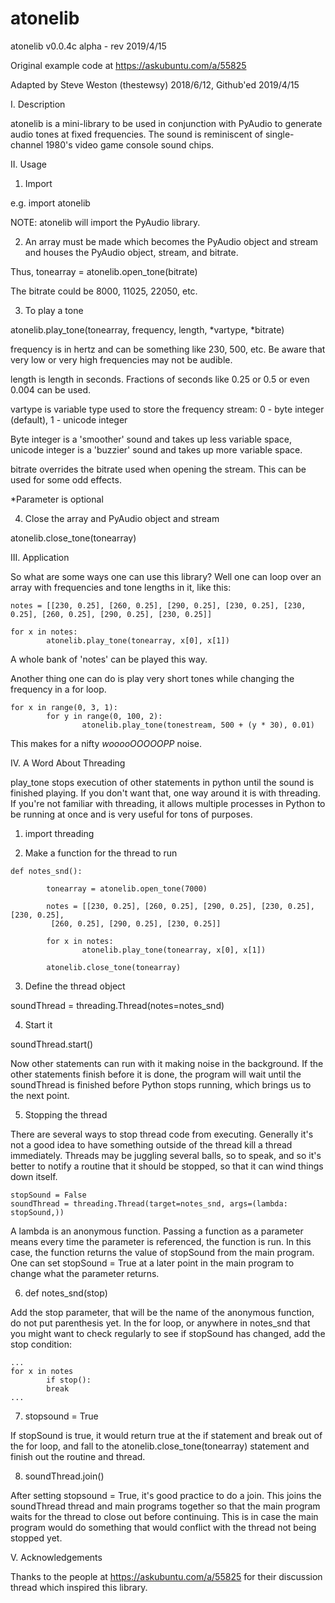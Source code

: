 # atonelib
atonelib v0.0.4c alpha - rev 2019/4/15

Original example code at https://askubuntu.com/a/55825

Adapted by Steve Weston (thestewsy) 2018/6/12, Github'ed 2019/4/15

I. Description

atonelib is a mini-library to be used in conjunction with PyAudio to generate audio tones at fixed frequencies. The sound is reminiscent of single-channel 1980's video game console sound chips.

II. Usage

1. Import

e.g. import atonelib

NOTE: atonelib will import the PyAudio library.

2. An array must be made which becomes the PyAudio object and stream and houses the PyAudio object, stream, and bitrate.

 Thus, tonearray = atonelib.open_tone(bitrate)

 The bitrate could be 8000, 11025, 22050, etc.

3. To play a tone

 atonelib.play_tone(tonearray, frequency, length, *vartype, *bitrate)

 frequency is in hertz and can be something like 230, 500, etc. Be aware that very low or very high frequencies may not be audible.

 length is length in seconds. Fractions of seconds like 0.25 or 0.5 or even 0.004 can be used.

 vartype is variable type used to store the frequency stream: 0 - byte integer (default), 1 - unicode integer 

 Byte integer is a 'smoother' sound and takes up less variable space, unicode integer is a 'buzzier' sound and takes up more variable space.

 bitrate overrides the bitrate used when opening the stream. This can be used for some odd effects.

 *Parameter is optional

4. Close the array and PyAudio object and stream

 atonelib.close_tone(tonearray)

III. Application

So what are some ways one can use this library? Well one can loop over an array with frequencies and tone lengths in it, like this:
```
notes = [[230, 0.25], [260, 0.25], [290, 0.25], [230, 0.25], [230, 0.25], [260, 0.25], [290, 0.25], [230, 0.25]]

for x in notes:
        atonelib.play_tone(tonearray, x[0], x[1])
```
A whole bank of 'notes' can be played this way.

Another thing one can do is play very short tones while changing the frequency in a for loop.
```
for x in range(0, 3, 1):
        for y in range(0, 100, 2):
                atonelib.play_tone(tonestream, 500 + (y * 30), 0.01)
```
This makes for a nifty *wooooOOOOOPP* noise.

IV. A Word About Threading

play_tone stops execution of other statements in python until the sound is finished playing. If you don't want that, one way around it is with threading. If you're not familiar with threading, it allows multiple processes in Python to be running at once and is very useful for tons of purposes.

1. import threading

2. Make a function for the thread to run
```
def notes_snd():

        tonearray = atonelib.open_tone(7000)

        notes = [[230, 0.25], [260, 0.25], [290, 0.25], [230, 0.25], [230, 0.25],
         [260, 0.25], [290, 0.25], [230, 0.25]]

        for x in notes:
                atonelib.play_tone(tonearray, x[0], x[1])

        atonelib.close_tone(tonearray)
```
3. Define the thread object

 soundThread = threading.Thread(notes=notes_snd)

4. Start it

 soundThread.start()

 Now other statements can run with it making noise in the background. If the other statements finish before it is done, the program will wait until the soundThread is finished before Python stops running, which brings us to the next point.

5. Stopping the thread

 There are several ways to stop thread code from executing. Generally it's not a good idea to have something outside of the thread kill a thread immediately. Threads may be juggling several balls, so to speak, and so it's better to notify a routine that it should be stopped, so that it can wind things down itself.
```
stopSound = False 
soundThread = threading.Thread(target=notes_snd, args=(lambda: stopSound,))
```
 A lambda is an anonymous function. Passing a function as a parameter means every time the parameter is referenced, the function is run. In this case, the function returns the value of stopSound from the main program. One can set stopSound = True at a later point in the main program to change what the parameter returns.

6. def notes_snd(stop)

 Add the stop parameter, that will be the name of the anonymous function, do not put parenthesis yet. In the for loop, or anywhere in notes_snd that you might want to check regularly to see if stopSound has changed, add the stop condition:
```
...
for x in notes
        if stop():
        break
...
```
7. stopsound = True

 If stopSound is true, it would return true at the if statement and break out of the for loop, and fall to the atonelib.close_tone(tonearray) statement and finish out the routine and thread.

8. soundThread.join()

 After setting stopsound = True, it's good practice to do a join. This joins the soundThread thread and main programs together so that the main program waits for the thread to close out before continuing. This is in case the main program would do something that would conflict with the thread not being stopped yet.

V. Acknowledgements

Thanks to the people at https://askubuntu.com/a/55825 for their discussion thread which inspired this library.
